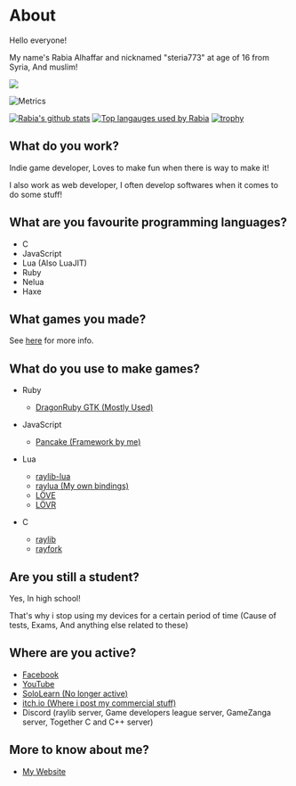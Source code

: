 # About

Hello everyone!

My name's Rabia Alhaffar and nicknamed "steria773" at age of 16 from Syria, And muslim!

![](https://komarev.com/ghpvc/?username=Rabios&color=blueviolet)

![Metrics](https://metrics.lecoq.io/Rabios?template=classic&repositories=9999&repositories.forks=true&lines=1&isocalendar=1&languages=1&stars=1&gists=1&followup=1&activity=1&projects=1&achievements=1&notable=1&stackoverflow=1&posts=1&isocalendar.duration=full-year&languages.limit=8&languages.colors=github&languages.details=bytes-size%2C%20percentage&languages.threshold=0%25&stars.limit=4&followup.sections=repositories&projects.limit=4&projects.descriptions=true&activity.limit=5&activity.days=14&activity.filter=all&activity.visibility=all&activity.timestamps=false&achievements.threshold=X&achievements.secrets=true&achievements.limit=0&notable.repositories=false&stackoverflow.user=Rabios&stackoverflow.sections=answers-top%2C%20questions-recent&stackoverflow.limit=4&stackoverflow.lines=4&stackoverflow.lines.snippet=2&posts.source=dev.to&posts.descriptions=false&posts.covers=false&posts.limit=4&posts.user=.user.login&config.timezone=Asia%2FDamascus&config.order=base.header%2C%20base.repositories)

[![Rabia's github stats](https://github-readme-stats.vercel.app/api?username=Rabios&show_icons=true&theme=synthwave)](https://github.com/anuraghazra/github-readme-stats)
[![Top langauges used by Rabia](https://github-readme-stats.vercel.app/api/top-langs/?username=Rabios&show_icons=true&layout=compact&theme=synthwave)](https://github.com/anuraghazra/github-readme-stats)
[![trophy](https://github-profile-trophy.vercel.app/?username=ryo-ma&theme=dracula)](https://github.com/ryo-ma/github-profile-trophy)

## What do you work?

Indie game developer, Loves to make fun when there is way to make it!

I also work as web developer, I often develop softwares when it comes to do some stuff!

## What are you favourite programming languages?

- C
- JavaScript
- Lua (Also LuaJIT)
- Ruby
- Nelua
- Haxe

## What games you made?

See [here](https://rabios.github.io/games.html) for more info.

## What do you use to make games?

- Ruby
    - [DragonRuby GTK (Mostly Used)](https://dragonruby.org)

- JavaScript
    - [Pancake (Framework by me)](https://github.com/Rabios/Pancake)
    
- Lua
    - [raylib-lua](https://github.com/TSnake41/raylib-lua)
    - [raylua (My own bindings)](https://github.com/Rabios/raylua)
    - [LÖVE](https://love2d.org)
    - [LÖVR](https://lovr.org)

- C
    - [raylib](http://raylib.com)
    - [rayfork](https://github.com/SasLuca/rayfork)

## Are you still a student?

Yes, In high school!

That's why i stop using my devices for a certain period of time (Cause of tests, Exams, And anything else related to these)

## Where are you active?

- [Facebook](https://www.facebook.com/rabia.alhaffar.9)
- [YouTube](https://www.youtube.com/channel/UCAyNQlH9PxhYpXHukRmM-dg)
- [SoloLearn (No longer active)](https://www.sololearn.com/Profile/9046029)
- [itch.io (Where i post my commercial stuff)](https://rabios.itch.io)
- Discord (raylib server, Game developers league server, GameZanga server, Together C and C++ server)

## More to know about me?

- [My Website](https://rabios.github.io)
